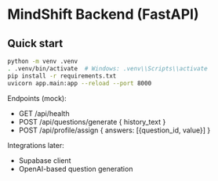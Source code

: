 # MindShift Backend (FastAPI)

## Quick start

```bash
python -m venv .venv
. .venv/bin/activate  # Windows: .venv\\Scripts\\activate
pip install -r requirements.txt
uvicorn app.main:app --reload --port 8000
```

Endpoints (mock):
- GET /api/health
- POST /api/questions/generate { history_text }
- POST /api/profile/assign { answers: [{question_id, value}] }

Integrations later:
- Supabase client
- OpenAI-based question generation
